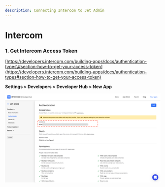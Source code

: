 ```yaml
---
description: Connecting Intercom to Jet Admin
---
```


# Intercom

### 1. Get Intercom Access Token

[https://developers.intercom.com/building-apps/docs/authentication-types\#section-how-to-get-your-access-token](https://developers.intercom.com/building-apps/docs/authentication-types#section-how-to-get-your-access-token)

**Settings &gt; Developers &gt; Developer Hub &gt; New App**

![](../../.gitbook/assets/group%20%283%29.png)

